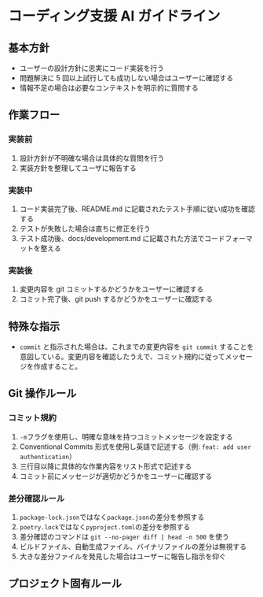 # コーディング支援 AI ガイドライン

## 基本方針

- ユーザーの設計方針に忠実にコード実装を行う
- 問題解決に 5 回以上試行しても成功しない場合はユーザーに確認する
- 情報不足の場合は必要なコンテキストを明示的に質問する

## 作業フロー

### 実装前

1. 設計方針が不明確な場合は具体的な質問を行う
2. 実装方針を整理してユーザに報告する

### 実装中

1. コード実装完了後、README.md に記載されたテスト手順に従い成功を確認する
2. テストが失敗した場合は直ちに修正を行う
3. テスト成功後、docs/development.md に記載された方法でコードフォーマットを整える

### 実装後

1. 変更内容を git コミットするかどうかをユーザーに確認する
2. コミット完了後、git push するかどうかをユーザーに確認する

## 特殊な指示

- `commit` と指示された場合は、これまでの変更内容を `git commit` することを意図している。変更内容を確認したうえで、コミット規約に従ってメッセージを作成すること。

## Git 操作ルール

### コミット規約

1. `-m`フラグを使用し、明確な意味を持つコミットメッセージを設定する
2. Conventional Commits 形式を使用し英語で記述する（例: `feat: add user authentication`）
3. 三行目以降に具体的な作業内容をリスト形式で記述する
4. コミット前にメッセージが適切かどうかをユーザーに確認する

### 差分確認ルール

1. `package-lock.json`ではなく`package.json`の差分を参照する
2. `poetry.lock`ではなく`pyproject.toml`の差分を参照する
3. 差分確認のコマンドは `git --no-pager diff | head -n 500` を使う
4. ビルドファイル、自動生成ファイル、バイナリファイルの差分は無視する
5. 大きな差分ファイルを発見した場合はユーザーに報告し指示を仰ぐ

## プロジェクト固有ルール
